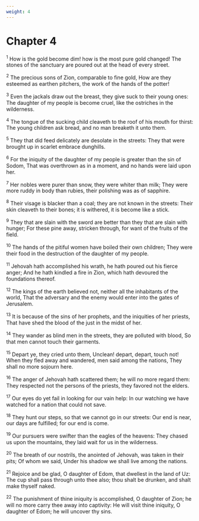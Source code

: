 ```yaml
---
weight: 4
---
```


# Chapter 4

<sup>1</sup> How is the gold become dim! how is the most pure gold changed! The stones of the sanctuary are poured out at the head of every street. 

<sup>2</sup> The precious sons of Zion, comparable to fine gold, How are they esteemed as earthen pitchers, the work of the hands of the potter! 

<sup>3</sup> Even the jackals draw out the breast, they give suck to their young ones: The daughter of my people is become cruel, like the ostriches in the wilderness. 

<sup>4</sup> The tongue of the sucking child cleaveth to the roof of his mouth for thirst: The young children ask bread, and no man breaketh it unto them. 

<sup>5</sup> They that did feed delicately are desolate in the streets: They that were brought up in scarlet embrace dunghills. 

<sup>6</sup> For the iniquity of the daughter of my people is greater than the sin of Sodom, That was overthrown as in a moment, and no hands were laid upon her. 

<sup>7</sup> Her nobles were purer than snow, they were whiter than milk; They were more ruddy in body than rubies, their polishing was as of sapphire. 

<sup>8</sup> Their visage is blacker than a coal; they are not known in the streets: Their skin cleaveth to their bones; it is withered, it is become like a stick. 

<sup>9</sup> They that are slain with the sword are better than they that are slain with hunger; For these pine away, stricken through, for want of the fruits of the field. 

<sup>10</sup> The hands of the pitiful women have boiled their own children; They were their food in the destruction of the daughter of my people. 

<sup>11</sup> Jehovah hath accomplished his wrath, he hath poured out his fierce anger; And he hath kindled a fire in Zion, which hath devoured the foundations thereof. 

<sup>12</sup> The kings of the earth believed not, neither all the inhabitants of the world, That the adversary and the enemy would enter into the gates of Jerusalem. 

<sup>13</sup> It is because of the sins of her prophets, and the iniquities of her priests, That have shed the blood of the just in the midst of her. 

<sup>14</sup> They wander as blind men in the streets, they are polluted with blood, So that men cannot touch their garments. 

<sup>15</sup> Depart ye, they cried unto them, Unclean! depart, depart, touch not! When they fled away and wandered, men said among the nations, They shall no more sojourn here. 

<sup>16</sup> The anger of Jehovah hath scattered them; he will no more regard them: They respected not the persons of the priests, they favored not the elders. 

<sup>17</sup> Our eyes do yet fail in looking for our vain help: In our watching we have watched for a nation that could not save. 

<sup>18</sup> They hunt our steps, so that we cannot go in our streets: Our end is near, our days are fulfilled; for our end is come. 

<sup>19</sup> Our pursuers were swifter than the eagles of the heavens: They chased us upon the mountains, they laid wait for us in the wilderness. 

<sup>20</sup> The breath of our nostrils, the anointed of Jehovah, was taken in their pits; Of whom we said, Under his shadow we shall live among the nations. 

<sup>21</sup> Rejoice and be glad, O daughter of Edom, that dwellest in the land of Uz: The cup shall pass through unto thee also; thou shalt be drunken, and shalt make thyself naked. 

<sup>22</sup> The punishment of thine iniquity is accomplished, O daughter of Zion; he will no more carry thee away into captivity: He will visit thine iniquity, O daughter of Edom; he will uncover thy sins. 


